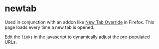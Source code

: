 # newtab

Used in conjunction with an addon like [New Tab Override](https://addons.mozilla.org/de/firefox/addon/new-tab-override/) in Firefox. This page loads every time a new tab is opened.

Edit the `links` in the javascript to dynamically adjust the pre-populated URLs.

